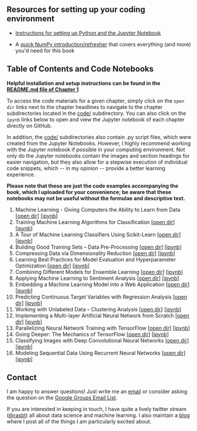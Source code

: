 ## Resources for setting up your coding environment

- [Instructions for setting up Python and the Jupyter Notebook](./ch01/README.md)  

- A [quick NumPy introduction/refresher](https://sebastianraschka.com/pdf/books/dlb/appendix_f_numpy-intro.pdf) that covers everything (and more) you'd need for this book

## Table of Contents and Code Notebooks

**Helpful installation and setup instructions can be found in the [README.md file of Chapter 1](ch01/README.md)**

To access the code materials for a given chapter, simply click on the `open dir` links next to the chapter headlines to navigate to the chapter subdirectories located in the [code/](code/) subdirectory. You can also click on the `ipynb` links below to open and view the Jupyter notebook of each chapter directly on GitHub.

In addition, the [code/](code/) subdirectories also contain .py script files, which were created from the Jupyter Notebooks. However, I highly recommend working with the Jupyter notebook if possible in your computing environment. Not only do the Jupyter notebooks contain the images and section headings for easier navigation, but they also allow for a stepwise execution of individual code snippets, which -- in my opinion -- provide a better learning experience.

**Please note that these are just the code examples accompanying the book, which I uploaded for your convenience; be aware that these notebooks may not be useful without the formulae and descriptive text.**   


1. Machine Learning - Giving Computers the Ability to Learn from Data [[open dir](./Capitulo01)] [[ipynb](./ch01/ch01.ipynb)] 
2. Training Machine Learning Algorithms for Classification [[open dir](./ch02)] [[ipynb](./ch02/ch02.ipynb)] 
3. A Tour of Machine Learning Classifiers Using Scikit-Learn [[open dir](./ch03)] [[ipynb](./ch03/ch03.ipynb)] 
4. Building Good Training Sets – Data Pre-Processing [[open dir](./ch04)] [[ipynb](./ch04/ch04.ipynb)] 
5. Compressing Data via Dimensionality Reduction [[open dir](./ch05)] [[ipynb](./ch05/ch05.ipynb)] 
6. Learning Best Practices for Model Evaluation and Hyperparameter Optimization [[open dir](./ch06)] [[ipynb](./ch06/ch06.ipynb)]
7. Combining Different Models for Ensemble Learning [[open dir](./ch07)] [[ipynb](./ch07/ch07.ipynb)]
8. Applying Machine Learning to Sentiment Analysis [[open dir](./ch08)] [[ipynb](./ch08/ch08.ipynb)] 
9. Embedding a Machine Learning Model into a Web Application [[open dir](./ch09)] [[ipynb](./ch09/ch09.ipynb)] 
10. Predicting Continuous Target Variables with Regression Analysis [[open dir](./ch10)] [[ipynb](./ch10/ch10.ipynb)] 
11. Working with Unlabeled Data – Clustering Analysis [[open dir](./ch11)] [[ipynb](./ch11/ch11.ipynb)] 
12. Implementing a Multi-layer Artificial Neural Network from Scratch [[open dir](./ch12)] [[ipynb](./ch12/ch12.ipynb)] 
13. Parallelizing Neural Network Training with TensorFlow [[open dir](./ch13)] [[ipynb](./ch13/ch13.ipynb)] 
14. Going Deeper: The Mechanics of TensorFlow [[open dir](./ch14)] [[ipynb](./ch14/ch14.ipynb)] 
15. Classifying Images with Deep Convolutional Neural Networks [[open dir](./ch15)] [[ipynb](./ch15/ch15.ipynb)] 
16. Modeling Sequential Data Using Recurrent Neural Networks [[open dir](./ch16)] [[ipynb](./ch16/ch16.ipynb)] 





## Contact

I am happy to answer questions! Just write me an [email](mailto:mail@sebastianraschka.com)
or consider asking the question on the [Google Groups Email List](https://groups.google.com/forum/#!forum/python-machine-learning-book).

If you are interested in keeping in touch, I have quite a lively twitter stream ([@rasbt](https://twitter.com/rasbt)) all about data science and machine learning. I also maintain a [blog](http://sebastianraschka.com/articles.html) where I post all of the things I am particularly excited about.
